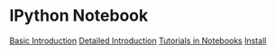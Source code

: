 # IPython Notebook

[Basic Introduction][1]
[Detailed Introduction][2]
[Tutorials in Notebooks][3]
[Install][4]


<!-- Links -->

[1]: http://ipython.org/notebook.html
[2]: http://ipython.org/ipython-doc/2/notebook/notebook.html#htmlnotebook
[3]: http://nbviewer.ipython.org/github/ipython/ipython/blob/3.x/examples/Notebook/Index.ipynb
[4]: http://ipython.org/install.html